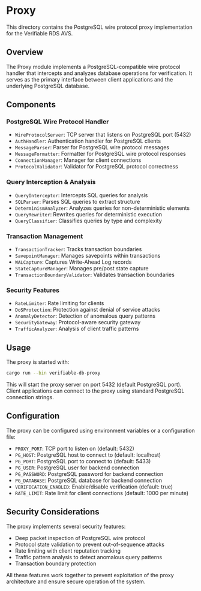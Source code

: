 # Proxy

This directory contains the PostgreSQL wire protocol proxy implementation for the Verifiable RDS AVS.

## Overview

The Proxy module implements a PostgreSQL-compatible wire protocol handler that intercepts and analyzes database operations for verification. It serves as the primary interface between client applications and the underlying PostgreSQL database.

## Components

### PostgreSQL Wire Protocol Handler

- `WireProtocolServer`: TCP server that listens on PostgreSQL port (5432)
- `AuthHandler`: Authentication handler for PostgreSQL clients
- `MessageParser`: Parser for PostgreSQL wire protocol messages
- `MessageFormatter`: Formatter for PostgreSQL wire protocol responses
- `ConnectionManager`: Manager for client connections
- `ProtocolValidator`: Validator for PostgreSQL protocol correctness

### Query Interception & Analysis

- `QueryInterceptor`: Intercepts SQL queries for analysis
- `SQLParser`: Parses SQL queries to extract structure
- `DeterminismAnalyzer`: Analyzes queries for non-deterministic elements
- `QueryRewriter`: Rewrites queries for deterministic execution
- `QueryClassifier`: Classifies queries by type and complexity

### Transaction Management

- `TransactionTracker`: Tracks transaction boundaries
- `SavepointManager`: Manages savepoints within transactions
- `WALCapture`: Captures Write-Ahead Log records
- `StateCaptureManager`: Manages pre/post state capture
- `TransactionBoundaryValidator`: Validates transaction boundaries

### Security Features

- `RateLimiter`: Rate limiting for clients
- `DoSProtection`: Protection against denial of service attacks
- `AnomalyDetector`: Detection of anomalous query patterns
- `SecurityGateway`: Protocol-aware security gateway
- `TrafficAnalyzer`: Analysis of client traffic patterns

## Usage

The proxy is started with:

```bash
cargo run --bin verifiable-db-proxy
```

This will start the proxy server on port 5432 (default PostgreSQL port). Client applications can connect to the proxy using standard PostgreSQL connection strings.

## Configuration

The proxy can be configured using environment variables or a configuration file:

- `PROXY_PORT`: TCP port to listen on (default: 5432)
- `PG_HOST`: PostgreSQL host to connect to (default: localhost)
- `PG_PORT`: PostgreSQL port to connect to (default: 5433)
- `PG_USER`: PostgreSQL user for backend connection
- `PG_PASSWORD`: PostgreSQL password for backend connection
- `PG_DATABASE`: PostgreSQL database for backend connection
- `VERIFICATION_ENABLED`: Enable/disable verification (default: true)
- `RATE_LIMIT`: Rate limit for client connections (default: 1000 per minute)

## Security Considerations

The proxy implements several security features:

- Deep packet inspection of PostgreSQL wire protocol
- Protocol state validation to prevent out-of-sequence attacks
- Rate limiting with client reputation tracking
- Traffic pattern analysis to detect anomalous query patterns
- Transaction boundary protection

All these features work together to prevent exploitation of the proxy architecture and ensure secure operation of the system. 